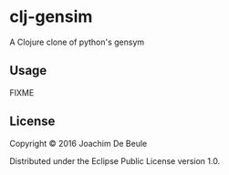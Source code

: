 # clj-gensim

A Clojure clone of python's gensym

## Usage

FIXME

## License

Copyright © 2016 Joachim De Beule

Distributed under the Eclipse Public License version 1.0.
